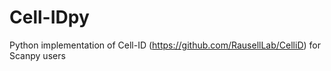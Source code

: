 # Cell-IDpy
Python implementation of Cell-ID (https://github.com/RausellLab/CelliD) for Scanpy users
